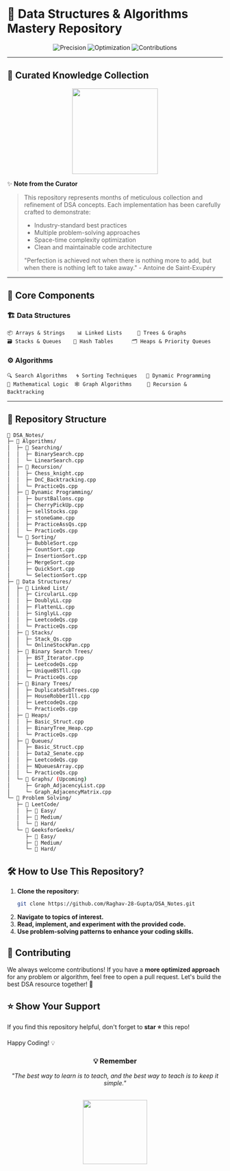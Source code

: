 # 🚀 Data Structures & Algorithms Mastery Repository

<div align="center">
  <img src="https://img.shields.io/badge/Algorithmic-Precision-blue" alt="Precision">
  <img src="https://img.shields.io/badge/Optimization-Expertise-brightgreen" alt="Optimization">
  <img src="https://img.shields.io/badge/Contributions-Welcome-orange" alt="Contributions">
</div>

---

## 📜 Curated Knowledge Collection
<div align="center">
  <img src="https://media.giphy.com/media/3oKIPEqDGUULpEU0aQ/giphy.gif" width="200">
</div>

✨ **Note from the Curator**  
> This repository represents months of meticulous collection and refinement of DSA concepts. Each implementation has been carefully crafted to demonstrate:
> - Industry-standard best practices
> - Multiple problem-solving approaches
> - Space-time complexity optimization
> - Clean and maintainable code architecture
> 
> "Perfection is achieved not when there is nothing more to add, but when there is nothing left to take away." - Antoine de Saint-Exupéry

---

## 🧠 Core Components

### 🏗️ Data Structures
```text
📦 Arrays & Strings    📊 Linked Lists     🌳 Trees & Graphs
🗃️ Stacks & Queues    🧩 Hash Tables      🗂️ Heaps & Priority Queues
```

### ⚙️ Algorithms
```text
🔍 Search Algorithms   🌀 Sorting Techniques   🎯 Dynamic Programming
🧮 Mathematical Logic  🕸️ Graph Algorithms     🧠 Recursion & Backtracking
```

---

## 📂 Repository Structure

```bash
📁 DSA_Notes/
├─ 📁 Algorithms/
│  ├─ 📁 Searching/
│  │  ├─ BinarySearch.cpp
│  │  └─ LinearSearch.cpp
│  ├─ 📁 Recursion/
│  │  ├─ Chess_knight.cpp
│  │  ├─ DnC_Backtracking.cpp
│  │  └─ PracticeQs.cpp
│  ├─ 📁 Dynamic Programming/
│  │  ├─ burstBallons.cpp
│  │  ├─ CherryPickUp.cpp
│  │  ├─ sellStocks.cpp
│  │  ├─ stoneGame.cpp
│  │  ├─ PracticeAssQs.cpp
│  │  └─ PracticeQs.cpp
│  └─ 📁 Sorting/
│     ├─ BubbleSort.cpp
│     ├─ CountSort.cpp
│     ├─ InsertionSort.cpp
│     ├─ MergeSort.cpp
│     ├─ QuickSort.cpp
│     └─ SelectionSort.cpp
├─ 📁 Data Structures/
│  ├─ 📁 Linked List/
│  │  ├─ CircularLL.cpp
│  │  ├─ DoublyLL.cpp
│  │  ├─ FlattenLL.cpp
│  │  ├─ SinglyLL.cpp
│  │  ├─ LeetcodeQs.cpp
│  │  └─ PracticeQs.cpp
│  ├─ 📁 Stacks/
│  │  ├─ Stack_Qs.cpp
│  │  └─ OnlineStockPan.cpp
│  ├─ 📁 Binary Search Trees/
│  │  ├─ BST_Iterator.cpp
│  │  ├─ LeetcodeQs.cpp
│  │  ├─ UniqueBSTll.cpp
│  │  └─ PracticeQs.cpp
│  ├─ 📁 Binary Trees/
│  │  ├─ DuplicateSubTrees.cpp
│  │  ├─ HouseRobberIll.cpp
│  │  ├─ LeetcodeQs.cpp
│  │  └─ PracticeQs.cpp
│  ├─ 📁 Heaps/
│  │  ├─ Basic_Struct.cpp
│  │  ├─ BinaryTree_Heap.cpp
│  │  └─ PracticeQs.cpp
│  ├─ 📁 Queues/
│  │  ├─ Basic_Struct.cpp
│  │  ├─ Data2_Senate.cpp
│  │  ├─ LeetcodeQs.cpp
│  │  ├─ NQueuesArray.cpp
│  │  └─ PracticeQs.cpp
│  └─ 📁 Graphs/ (Upcoming)
│     ├─ Graph_AdjacencyList.cpp
│     └─ Graph_AdjacencyMatrix.cpp
└─ 📁 Problem Solving/
   ├─ 📁 LeetCode/
   │  ├─ 📁 Easy/
   │  ├─ 📁 Medium/
   │  └─ 📁 Hard/
   └─ 📁 GeeksforGeeks/
      ├─ 📁 Easy/
      ├─ 📁 Medium/
      └─ 📁 Hard/
```

## 🛠️ How to Use This Repository?

1. **Clone the repository:**  
   ```bash
   git clone https://github.com/Raghav-28-Gupta/DSA_Notes.git
   ```
2. **Navigate to topics of interest.**
3. **Read, implement, and experiment with the provided code.**
4. **Use problem-solving patterns to enhance your coding skills.**

## 🤝 Contributing

We always welcome contributions! If you have a **more optimized approach** for any problem or algorithm, feel free to open a pull request. Let's build the best DSA resource together! 🚀

## ⭐ Show Your Support

If you find this repository helpful, don't forget to **star ⭐** this repo!

Happy Coding! 💡


<div align="center"> <h3>💡 Remember</h3> <p><em>"The best way to learn is to teach, and the best way to teach is to keep it simple."</em></p> <br> <img src="https://media.giphy.com/media/26tn33aiTi1jkl6H6/giphy.gif" width="150"> </div> 